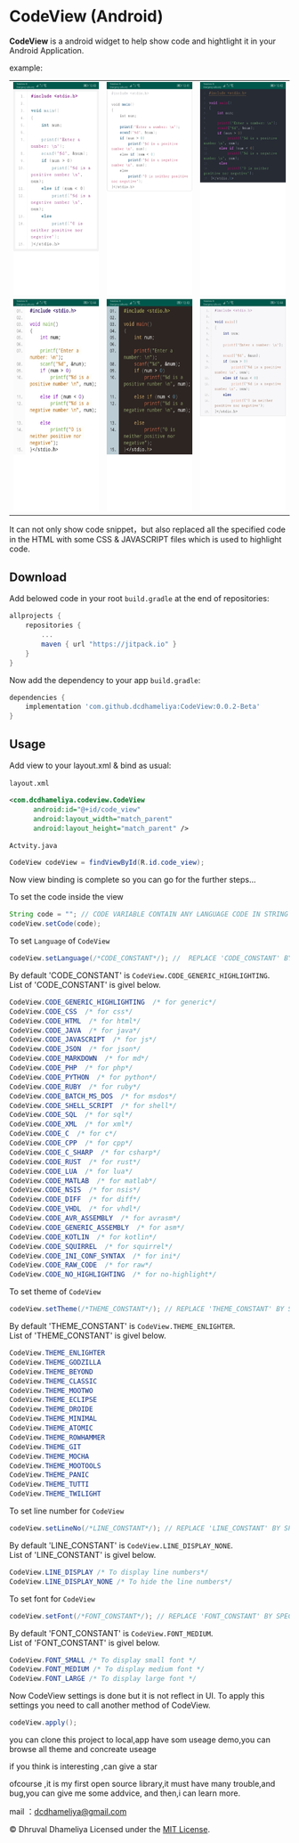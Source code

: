 # CodeView (Android)

<b>CodeView</b> is a android widget to help show code and hightlight it in your Android Application.

example:

<table>
  <tr>
    <td>
    <img src="https://github.com/dcdhameliya/CodeView/blob/master/SS/1.jpg" width="216"  height="382"/>
    </td>
    <td>
    <img src="https://github.com/dcdhameliya/CodeView/blob/master/SS/2.jpg" width="216"  height="382"/>
    </td>
    <td>
    <img src="https://github.com/dcdhameliya/CodeView/blob/master/SS/3.jpg" width="216"  height="382"/>
    </td>
  </tr>
   <tr>
    <td>
    <img src="https://github.com/dcdhameliya/CodeView/blob/master/SS/4.jpg" width="216"  height="382"/>
    </td>
    <td>
    <img src="https://github.com/dcdhameliya/CodeView/blob/master/SS/5.jpg" width="216"  height="382"/>
    </td>
    <td>
    <img src="https://github.com/dcdhameliya/CodeView/blob/master/SS/6.jpg" width="216"  height="382"/>
    </td>

  </tr>
</table>



It can not only show code snippet，but also replaced all the specified code in the HTML with some CSS & JAVASCRIPT files which is used to highlight code.


## Download
Add belowed code in your root ```build.gradle``` at the end of repositories:
```groovy
allprojects {
    repositories {
        ...
        maven { url "https://jitpack.io" }
    }
}
```

Now add the dependency to your app ```build.gradle```:
```groovy
dependencies {
    implementation 'com.github.dcdhameliya:CodeView:0.0.2-Beta'
}
```

## Usage
Add view to your layout.xml & bind as usual:

```layout.xml```
```xml
<com.dcdhameliya.codeview.CodeView
      android:id="@+id/code_view"
      android:layout_width="match_parent"
      android:layout_height="match_parent" />
```

```Actvity.java```
```java
CodeView codeView = findViewById(R.id.code_view);
```

Now view binding is complete so you can go for the further steps...

To set the code inside the view
```java
String code = ""; // CODE VARIABLE CONTAIN ANY LANGUAGE CODE IN STRING FORMATE
codeView.setCode(code);
```
To set ```Language``` of ```CodeView```
```java
codeView.setLanguage(/*CODE_CONSTANT*/); //  REPLACE 'CODE_CONSTANT' BY SPECIFIC CONSTANT
```
By default 'CODE_CONSTANT' is ```CodeView.CODE_GENERIC_HIGHLIGHTING```.<br/>
List of 'CODE_CONSTANT' is givel below.
```java
CodeView.CODE_GENERIC_HIGHLIGHTING  /* for generic*/ 
CodeView.CODE_CSS  /* for css*/ 
CodeView.CODE_HTML  /* for html*/ 
CodeView.CODE_JAVA  /* for java*/ 
CodeView.CODE_JAVASCRIPT  /* for js*/ 
CodeView.CODE_JSON  /* for json*/ 
CodeView.CODE_MARKDOWN  /* for md*/ 
CodeView.CODE_PHP  /* for php*/ 
CodeView.CODE_PYTHON  /* for python*/ 
CodeView.CODE_RUBY  /* for ruby*/ 
CodeView.CODE_BATCH_MS_DOS  /* for msdos*/ 
CodeView.CODE_SHELL_SCRIPT  /* for shell*/ 
CodeView.CODE_SQL  /* for sql*/ 
CodeView.CODE_XML  /* for xml*/ 
CodeView.CODE_C  /* for c*/ 
CodeView.CODE_CPP  /* for cpp*/ 
CodeView.CODE_C_SHARP  /* for csharp*/ 
CodeView.CODE_RUST  /* for rust*/ 
CodeView.CODE_LUA  /* for lua*/ 
CodeView.CODE_MATLAB  /* for matlab*/ 
CodeView.CODE_NSIS  /* for nsis*/ 
CodeView.CODE_DIFF  /* for diff*/ 
CodeView.CODE_VHDL  /* for vhdl*/ 
CodeView.CODE_AVR_ASSEMBLY  /* for avrasm*/ 
CodeView.CODE_GENERIC_ASSEMBLY  /* for asm*/ 
CodeView.CODE_KOTLIN  /* for kotlin*/ 
CodeView.CODE_SQUIRREL  /* for squirrel*/ 
CodeView.CODE_INI_CONF_SYNTAX  /* for ini*/ 
CodeView.CODE_RAW_CODE  /* for raw*/ 
CodeView.CODE_NO_HIGHLIGHTING  /* for no-highlight*/ 
```


To set theme of ```CodeView```
```java
codeView.setTheme(/*THEME_CONSTANT*/); // REPLACE 'THEME_CONSTANT' BY SPECIFIC CONSTANT
```
By default 'THEME_CONSTANT' is ```CodeView.THEME_ENLIGHTER```.<br/>
List of 'THEME_CONSTANT' is givel below.
```java
CodeView.THEME_ENLIGHTER
CodeView.THEME_GODZILLA
CodeView.THEME_BEYOND
CodeView.THEME_CLASSIC
CodeView.THEME_MOOTWO
CodeView.THEME_ECLIPSE
CodeView.THEME_DROIDE
CodeView.THEME_MINIMAL
CodeView.THEME_ATOMIC
CodeView.THEME_ROWHAMMER
CodeView.THEME_GIT
CodeView.THEME_MOCHA
CodeView.THEME_MOOTOOLS
CodeView.THEME_PANIC
CodeView.THEME_TUTTI
CodeView.THEME_TWILIGHT
```

To set line number for ```CodeView```
```java
codeView.setLineNo(/*LINE_CONSTANT*/); // REPLACE 'LINE_CONSTANT' BY SPECIFIC CONSTANT
```
By default 'LINE_CONSTANT' is ```CodeView.LINE_DISPLAY_NONE```.<br/>
List of 'LINE_CONSTANT' is givel below.
```java
CodeView.LINE_DISPLAY /* To display line numbers*/
CodeView.LINE_DISPLAY_NONE /* To hide the line numbers*/
```

To set font for ```CodeView```
```java
codeView.setFont(/*FONT_CONSTANT*/); // REPLACE 'FONT_CONSTANT' BY SPECIFIC CONSTANT
```

By default 'FONT_CONSTANT' is ```CodeView.FONT_MEDIUM```.<br/>
List of 'FONT_CONSTANT' is givel below.
```java
CodeView.FONT_SMALL /* To display small font */
CodeView.FONT_MEDIUM /* To display medium font */
CodeView.FONT_LARGE /* To display large font */
```

Now CodeView settings is done but it is not reflect in UI.
To apply this settings you need to call another method of CodeView.
```java
codeView.apply();
```


you can clone this project to local,app have som useage demo,you can browse all theme and concreate useage


if you think is interesting ,can give a star

ofcourse ,it is my first open source library,it must have many trouble,and bug,you can give me some addvice,
and then,i can learn more.

mail ：dcdhameliya@gmail.com

&copy; Dhruval Dhameliya
Licensed under the [MIT License](LICENSE).
